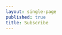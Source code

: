 ```yaml
---
layout: single-page
published: true
title: Subscribe
---
```


<div class="ctct-inline-form" data-form-id="db5d69fd-5ad5-413e-bd7a-7f191fcc18c6"></div>

<script> var _ctct_m = "9f16a90788b722b7542cfe6ed39abd19"; </script>
<script id="signupScript" src="//static.ctctcdn.com/js/signup-form-widget/current/signup-form-widget.min.js" async defer></script>
